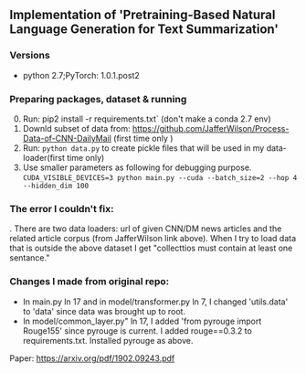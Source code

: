 ## Implementation of 'Pretraining-Based Natural Language Generation for Text Summarization'
### Versions
* python 2.7;PyTorch: 1.0.1.post2

### Preparing packages, dataset & running 
0. Run: pip2 install -r requirements.txt` (don't make a conda 2.7 env)
1. Downld subset of data from: https://github.com/JafferWilson/Process-Data-of-CNN-DailyMail (first time only )
2. Run: `python data.py` to create pickle files that will be used in my data-loader(first time only)
3. Use smaller parameters as following for debugging purpose. 
`CUDA_VISIBLE_DEVICES=3 python main.py --cuda --batch_size=2 --hop 4 --hidden_dim 100`

### The error I couldn't fix:
. There are two data loaders: url of given CNN/DM news articles and the related article corpus (from JafferWilson link above). When I try to load data that is outside the above dataset I get "collecttios must contain at least one sentance."

### Changes I made from original repo:
* In  main.py ln 17 and in  model/transformer.py ln 7, I changed 'utils.data' to 'data' since data was brought up to root. 
* In model/common_layer.py" ln 17, I added 'from pyrouge import Rouge155' since pyrouge is current. I added rouge==0.3.2 to requirements.txt. Installed pyrouge as above.

Paper: https://arxiv.org/pdf/1902.09243.pdf 
